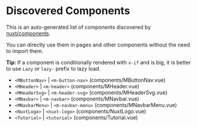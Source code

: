 # Discovered Components

This is an auto-generated list of components discovered by [nuxt/components](https://github.com/nuxt/components).

You can directly use them in pages and other components without the need to import them.

**Tip:** If a component is conditionally rendered with `v-if` and is big, it is better to use `Lazy` or `lazy-` prefix to lazy load.

- `<MButtonNav>` | `<m-button-nav>` (components/MButtonNav.vue)
- `<MHeader>` | `<m-header>` (components/MHeader.vue)
- `<MHeaderSvg>` | `<m-header-svg>` (components/MHeaderSvg.vue)
- `<MNavbar>` | `<m-navbar>` (components/MNavbar.vue)
- `<MNavbarMenu>` | `<m-navbar-menu>` (components/MNavbarMenu.vue)
- `<NuxtLogo>` | `<nuxt-logo>` (components/NuxtLogo.vue)
- `<Tutorial>` | `<tutorial>` (components/Tutorial.vue)
